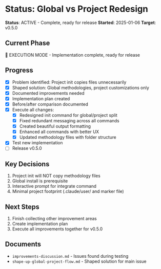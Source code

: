 # Status: Global vs Project Redesign

**Status**: ACTIVE - Complete, ready for release
**Started**: 2025-01-06
**Target**: v0.5.0

## Current Phase
🔨 EXECUTION MODE - Implementation complete, ready for release

## Progress
- [x] Problem identified: Project init copies files unnecessarily
- [x] Shaped solution: Global methodologies, project customizations only
- [x] Documented improvements needed
- [x] Implementation plan created
- [x] Before/after comparison documented
- [x] Execute all changes:
  - [x] Redesigned init command for global/project split
  - [x] Fixed redundant messaging across all commands
  - [x] Created beautiful output formatting
  - [x] Enhanced all commands with better UX
  - [x] Updated methodology files with folder structure
- [x] Test new implementation
- [ ] Release v0.5.0

## Key Decisions
1. Project init will NOT copy methodology files
2. Global install is prerequisite
3. Interactive prompt for integrate command
4. Minimal project footprint (.claude/user/ and marker file)

## Next Steps
1. Finish collecting other improvement areas
2. Create implementation plan
3. Execute all improvements together for v0.5.0

## Documents
- `improvements-discussion.md` - Issues found during testing
- `shape-up-global-project-flow.md` - Shaped solution for main issue